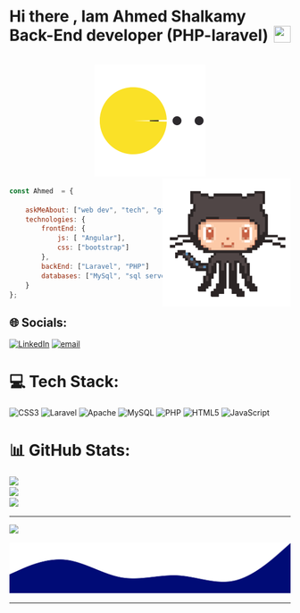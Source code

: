 # Hi there , Iam Ahmed Shalkamy Back-End developer (PHP-laravel) <img align="right" src="https://media.giphy.com/media/LmNwrBhejkK9EFP504/giphy.gif" width="30" height="30" />    



<div align="center">
	<br>
	<img src="https://raw.githubusercontent.com/Aniket965/Aniket965/master/pacman.svg?sanitize=true" width="200" height="200">
	<br>
<!--     	<img src="https://bingimages.herokuapp.com/unsplash1" width="800" height="400"> -->
</div>

<img align='right' src="https://raw.githubusercontent.com/iCharlesZ/FigureBed/master/img/octocat.gif" width="230">

```javascript
const Ahmed  = {
  
    askMeAbout: ["web dev", "tech", "game"],
    technologies: {
        frontEnd: {
            js: [ "Angular"],
            css: ["bootstrap"]
        },
        backEnd: ["Laravel", "PHP"]
        databases: ["MySql", "sql server"]
    }
};
```


## 🌐 Socials:
[![LinkedIn](https://img.shields.io/badge/LinkedIn-%230077B5.svg?logo=linkedin&logoColor=white)](https://linkedin.com/in/www.linkedin.com/in/ahmed-shalkamy-a58885274) [![email](https://img.shields.io/badge/Email-D14836?logo=gmail&logoColor=white)](mailto:shalkamy233@gmail.com) 

# 💻 Tech Stack:
![CSS3](https://img.shields.io/badge/css3-%231572B6.svg?style=for-the-badge&logo=css3&logoColor=white) ![Laravel](https://img.shields.io/badge/laravel-%23FF2D20.svg?style=for-the-badge&logo=laravel&logoColor=white) ![Apache](https://img.shields.io/badge/apache-%23D42029.svg?style=for-the-badge&logo=apache&logoColor=white) ![MySQL](https://img.shields.io/badge/mysql-4479A1.svg?style=for-the-badge&logo=mysql&logoColor=white) ![PHP](https://img.shields.io/badge/php-%23777BB4.svg?style=for-the-badge&logo=php&logoColor=white) ![HTML5](https://img.shields.io/badge/html5-%23E34F26.svg?style=for-the-badge&logo=html5&logoColor=white) ![JavaScript](https://img.shields.io/badge/javascript-%23323330.svg?style=for-the-badge&logo=javascript&logoColor=%23F7DF1E)
# 📊 GitHub Stats:
![](https://github-readme-stats.vercel.app/api?username=shalkamy1&theme=dark&hide_border=false&include_all_commits=false&count_private=false)<br/>
![](https://github-readme-streak-stats.herokuapp.com/?user=shalkamy1&theme=dark&hide_border=false)<br/>
![](https://github-readme-stats.vercel.app/api/top-langs/?username=shalkamy1&theme=dark&hide_border=false&include_all_commits=false&count_private=false&layout=compact)

---
[![](https://visitcount.itsvg.in/api?id=shalkamy1&icon=0&color=0)](https://visitcount.itsvg.in)

<!-- Proudly created with GPRM ( https://gprm.itsvg.in ) -->

![bottom.png](https://raw.githubusercontent.com/iCharlesZ/FigureBed/master/img/readme-bottom.png)

---


